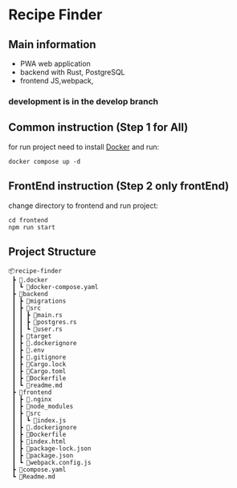 # Recipe Finder


## Main information
- PWA web application
- backend with Rust, PostgreSQL
- frontend JS,webpack,

### development is in the develop branch

## Common instruction (Step 1 for All)
for run project need to install [Docker](https://docs.docker.com/desktop/install/windows-install/) 
and run:
````
docker compose up -d 
````
## FrontEnd instruction (Step 2 only frontEnd)
change directory to frontend and run project:
```
cd frontend
npm run start
```
## Project Structure

```
📦recipe-finder
 ┣ 📂.docker
 ┃ ┗ 📜docker-compose.yaml
 ┣ 📂backend
 ┃ ┣ 📂migrations
 ┃ ┣ 📂src
 ┃ ┃ ┣ 📜main.rs
 ┃ ┃ ┣ 📜postgres.rs
 ┃ ┃ ┗ 📜user.rs
 ┃ ┣ 📂target
 ┃ ┣ 📜.dockerignore
 ┃ ┣ 📜.env
 ┃ ┣ 📜.gitignore
 ┃ ┣ 📜Cargo.lock
 ┃ ┣ 📜Cargo.toml
 ┃ ┣ 📜Dockerfile
 ┃ ┗ 📜readme.md
 ┣ 📂frontend
 ┃ ┣ 📂.nginx
 ┃ ┣ 📂node_modules
 ┃ ┣ 📂src
 ┃ ┃ ┗ 📜index.js
 ┃ ┣ 📜.dockerignore
 ┃ ┣ 📜Dockerfile
 ┃ ┣ 📜index.html
 ┃ ┣ 📜package-lock.json
 ┃ ┣ 📜package.json
 ┃ ┗ 📜webpack.config.js
 ┣ 📜compose.yaml
 ┗ 📜Readme.md
```